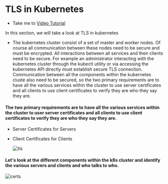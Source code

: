 # TLS in Kubernetes
  - Take me to [Video Tutorial](https://kodekloud.com/courses/539883/lectures/9808256)
  
In this section, we will take a look at TLS in kubernetes

- The kubernetes cluster consist of a set of master and worker nodes. Of course all communication between these nodes need to be secure and must be encrypted. All interactions between all services and their clients need to be secure. For example an administrator interacting with the kubernetes cluster through the kubectl utility or via accessing the kubernetes API directly must establish secure TLS connection. Communication between all the components within the kubernetes cluste also need to be secured, so the two primary requirements are to have all the various services within the cluster to use server certificates and all clients to use client certificates to verify they are who they say they are.

#### The two primary requirements are to have all the various services within the cluster to user server certificates and all clients to use client certificates to verify they are who they say they are.
- Server Certificates for Servers
- Client Certificates for Clients

  ![tls](../../images/tls.PNG)
  
#### Let's look at the different components within the k8s cluster and identify the various servers and clients and who talks to who.

  ![certs](../../images/certs.PNG)
  
